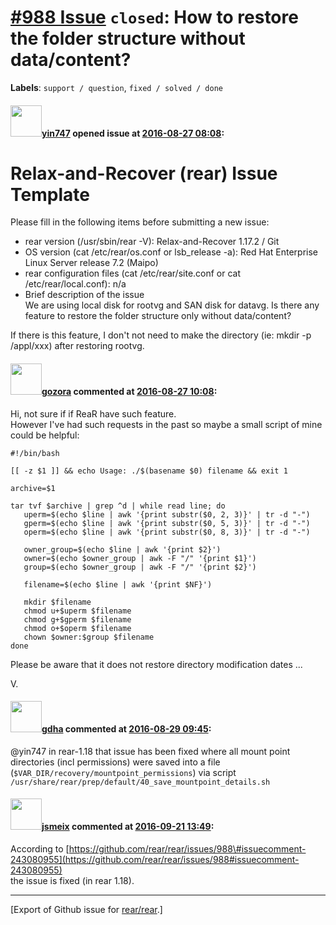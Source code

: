 [\#988 Issue](https://github.com/rear/rear/issues/988) `closed`: How to restore the folder structure without data/content?
==========================================================================================================================

**Labels**: `support / question`, `fixed / solved / done`

#### <img src="https://avatars.githubusercontent.com/u/16514554?v=4" width="50">[yin747](https://github.com/yin747) opened issue at [2016-08-27 08:08](https://github.com/rear/rear/issues/988):

Relax-and-Recover (rear) Issue Template
=======================================

Please fill in the following items before submitting a new issue:

-   rear version (/usr/sbin/rear -V): Relax-and-Recover 1.17.2 / Git
-   OS version (cat /etc/rear/os.conf or lsb\_release -a): Red Hat
    Enterprise Linux Server release 7.2 (Maipo)
-   rear configuration files (cat /etc/rear/site.conf or cat
    /etc/rear/local.conf): n/a
-   Brief description of the issue  
    We are using local disk for rootvg and SAN disk for datavg. Is there
    any feature to restore the folder structure only without
    data/content?

If there is this feature, I don't not need to make the directory (ie:
mkdir -p /appl/xxx) after restoring rootvg.

#### <img src="https://avatars.githubusercontent.com/u/12116358?u=1c5ba9dcee5ca3082f03029a7fbe647efd30eb49&v=4" width="50">[gozora](https://github.com/gozora) commented at [2016-08-27 10:08](https://github.com/rear/rear/issues/988#issuecomment-242908524):

Hi, not sure if if ReaR have such feature.  
However I've had such requests in the past so maybe a small script of
mine could be helpful:

    #!/bin/bash

    [[ -z $1 ]] && echo Usage: ./$(basename $0) filename && exit 1

    archive=$1

    tar tvf $archive | grep ^d | while read line; do
       uperm=$(echo $line | awk '{print substr($0, 2, 3)}' | tr -d "-") 
       gperm=$(echo $line | awk '{print substr($0, 5, 3)}' | tr -d "-")
       operm=$(echo $line | awk '{print substr($0, 8, 3)}' | tr -d "-")

       owner_group=$(echo $line | awk '{print $2}')
       owner=$(echo $owner_group | awk -F "/" '{print $1}')
       group=$(echo $owner_group | awk -F "/" '{print $2}')

       filename=$(echo $line | awk '{print $NF}')

       mkdir $filename
       chmod u+$uperm $filename
       chmod g+$gperm $filename
       chmod o+$operm $filename
       chown $owner:$group $filename
    done

Please be aware that it does not restore directory modification dates
...

V.

#### <img src="https://avatars.githubusercontent.com/u/888633?u=cdaeb31efcc0048d3619651aa18dd4b76e636b21&v=4" width="50">[gdha](https://github.com/gdha) commented at [2016-08-29 09:45](https://github.com/rear/rear/issues/988#issuecomment-243080955):

@yin747 in rear-1.18 that issue has been fixed where all mount point
directories (incl permissions) were saved into a file
(`$VAR_DIR/recovery/mountpoint_permissions`) via script
`/usr/share/rear/prep/default/40_save_mountpoint_details.sh`

#### <img src="https://avatars.githubusercontent.com/u/1788608?u=925fc54e2ce01551392622446ece427f51e2f0ce&v=4" width="50">[jsmeix](https://github.com/jsmeix) commented at [2016-09-21 13:49](https://github.com/rear/rear/issues/988#issuecomment-248618100):

According to
[https://github.com/rear/rear/issues/988\#issuecomment-243080955](https://github.com/rear/rear/issues/988#issuecomment-243080955)  
the issue is fixed (in rear 1.18).

------------------------------------------------------------------------

\[Export of Github issue for
[rear/rear](https://github.com/rear/rear).\]
